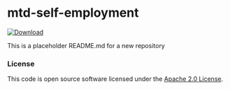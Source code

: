 
# mtd-self-employment

 [ ![Download](https://api.bintray.com/packages/hmrc/releases/mtd-self-employment/images/download.svg) ](https://bintray.com/hmrc/releases/mtd-self-employment/_latestVersion)

This is a placeholder README.md for a new repository

### License

This code is open source software licensed under the [Apache 2.0 License]("http://www.apache.org/licenses/LICENSE-2.0.html").
